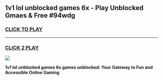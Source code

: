 
## 1v1 lol unblocked games 6x - Play Unblocked Gmaes & Free #94wdg
<h3>
<a href="https://news.freeplayer.one?title=1v1_lol_unblocked_games_6x&ref=24F">CLICK TO PLAY</a></h3>
<hr>

<h3>
<a href="https://news.freeplayer.one?title=1v1_lol_unblocked_games_6x&ref=24F">CLICK 2 PLAY</a>
  
</h3>

<a href="https://news.freeplayer.one?title=1v1_lol_unblocked_games_6x&ref=24F/"><img src="https://clearcache.store/games.png"></a>


**1v1 lol unblocked games 6x games unblocked: Your Gateway to Fun and Accessible Online Gaming**
